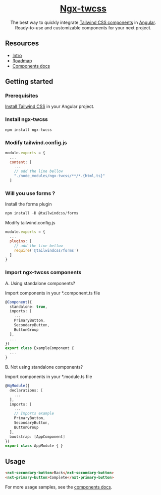 <a href="https://github.com/William-Mba/ngx-twcss">
<div align="center">
    <h1>Ngx-twcss</h1>
</div>
</a>

<div align="center">
The best way to quickly integrate <a href="https://tailwindui.com/">Tailwind CSS components</a> in <a href="https://angular.dev/">Angular</a>.

<br />
Ready-to-use and customizable components for your next project.

<br />

</div>

## Resources

- [Intro](docs/intro.md)
- [Roadmap](docs/roadmap.md)
- [Components docs](docs/components/)
<!-- TODO: complete docs
-   [Quick start](docs/quick-start.md)
-   [Browser support and FAQ](docs/support.md) -->


## Getting started

### Prerequisites

[Install Tailwind CSS](https://tailwindcss.com/docs/guides/angular) in your Angular project.

### Install ngx-twcss

```ts
npm install ngx-twcss
```

### Modify tailwind.config.js

```js
module.exports = {
  ...
  content: [
    ...
    // add the line bellow
    "./node_modules/ngx-twcss/**/*.{html,ts}"
  ]
```

### Will you use forms ?

Install the forms plugin

```ts
npm install -D @tailwindcss/forms
```

Modify tailwind.config.js

```js
module.exports = {
  ...
  plugins: [
    // add the line bellow
    require('@tailwindcss/forms')
  ]
}
```

### Import ngx-twcss components

A. Using standalone components?

Import components in your *.component.ts file

```ts
@Component({
  standalone: true,
  imports: [
    ...
    PrimaryButton,
    SecondaryButton,
    ButtonGroup
  ],
  ...
})
export class ExampleComponent {
  ...
}
```

B. Not using standalone components?

Import components in your *.module.ts file

```ts
@NgModule({
  declarations: [
    ...
  ],
  imports: [
    ...
    // Imports example
    PrimaryButton,
    SecondaryButton,
    ButtonGroup
  ],
  bootstrap: [AppComponent]
})
export class AppModule { }
```

## Usage

```html
<nxt-secondary-button>Back</nxt-secondary-button>
<nxt-primary-button>Complete</nxt-primary-button>
```

For more usage samples, see the [components docs](docs/components/).
